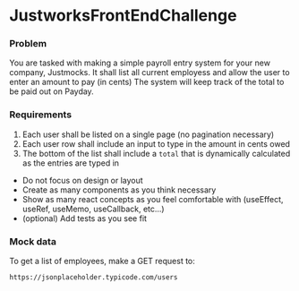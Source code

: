 # JustworksFrontEndChallenge

### Problem
You are tasked with making a simple payroll entry system for your new company, Justmocks.
It shall list all current employess and allow the user to enter an amount to pay (in cents)
The system will keep track of the total to be paid out on Payday.

### Requirements
1. Each user shall be listed on a single page (no pagination necessary)
2. Each user row shall include an input to type in the amount in cents owed
3. The bottom of the list shall include a `total` that is dynamically calculated as the entries are typed in

* Do not focus on design or layout
* Create as many components as you think necessary
* Show as many react concepts as you feel comfortable with (useEffect, useRef, useMemo, useCallback, etc...)
* (optional) Add tests as you see fit

### Mock data
To get a list of employees, make a GET request to:

`https://jsonplaceholder.typicode.com/users`
